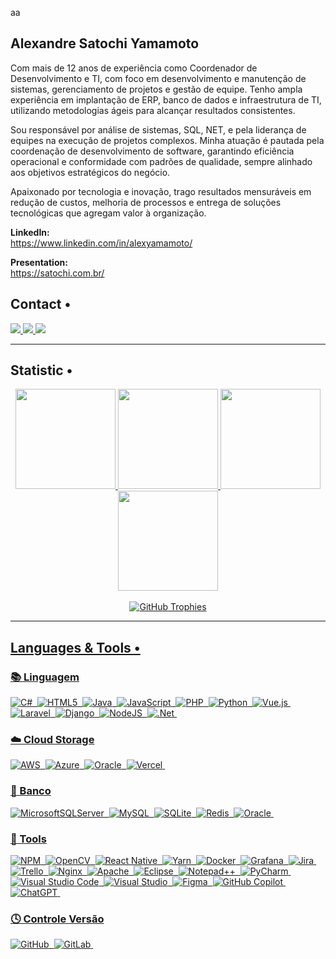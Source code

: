 aa
## Alexandre Satochi Yamamoto

Com mais de 12 anos de experiência como Coordenador de Desenvolvimento e TI, com foco em desenvolvimento e manutenção de sistemas, gerenciamento de projetos e gestão de equipe. Tenho ampla experiência em implantação de ERP, banco de dados e infraestrutura de TI, utilizando metodologias ágeis para alcançar resultados consistentes.

Sou responsável por análise de sistemas, SQL, NET, e pela liderança de equipes na execução de projetos complexos. Minha atuação é pautada pela coordenação de desenvolvimento de software, garantindo eficiência operacional e conformidade com padrões de qualidade, sempre alinhado aos objetivos estratégicos do negócio.

Apaixonado por tecnologia e inovação, trago resultados mensuráveis em redução de custos, melhoria de processos e entrega de soluções tecnológicas que agregam valor à organização.

<strong>LinkedIn:</strong> <br>
https://www.linkedin.com/in/alexyamamoto/ <br>

 <strong>Presentation:</strong> <br>
https://satochi.com.br/ <br>

## Contact •


<div align="left">


   <a href="https://www.linkedin.com/in/alexyamamoto/" alt="Linkedin" target="_blank">
    <img src="https://img.shields.io/badge/-Linkedin-05122A?style=for-the-badge&logo=Linkedin&logoColor=white&link=https://www.linkedin.com/in/alexyamamoto/" target="_blank"/>
    </a> 
  <a href="mailto:yamamoto@satochi.com.br" target="_blank">
    <img src="https://img.shields.io/badge/-EMAIL-05122A?style=for-the-badge&logo=minutemailer&logoColor=white"/>
  </a>
  <a href="https://satochi.com.br/" target="_blank">
    <img src="https://img.shields.io/badge/-PORTFOLIO-05122A?style=for-the-badge&logo=OpenProject&logoColor=white"/>
  </a>

</div>



<hr>

## Statistic •

<div align="center">
  <a href="https://github.com/admintoshi2017/">
   <img height="160em" src="https://github-readme-stats.vercel.app/api?username=admintoshi2017&show_icons=true&theme=transparent"/>
   <img height="160em" src="https://github-readme-stats.vercel.app/api/top-langs/?username=anuraghazra&langs_count=4"/>
   
  <img height="160em" src="https://github-readme-stats.vercel.app/api?username=admintoshi2017&show_icons=true&theme=dark"/>

  
  <img height="160em" src="https://github-readme-stats.vercel.app/api/top-langs/?username=admintoshi2017&layout=compact&theme=dark"/>
</div> <br>
<div align="center">
  <img src="https://github-profile-trophy.vercel.app/?username=admintoshi2017&theme=nord&column=7" alt="GitHub Trophies"/>
</div>
<hr>



## Languages & Tools •
<div align="Left">

### 📚 Linguagem
![C#](https://img.shields.io/badge/c%23-05122A?style=for-the-badge&logo=csharp&logoColor=white)&nbsp;
![HTML5](https://img.shields.io/badge/html5-05122A?style=for-the-badge&logo=html5&logoColor=white)&nbsp;
![Java](https://img.shields.io/badge/java-05122A?style=for-the-badge&logo=openjdk&logoColor=white)&nbsp;
![JavaScript](https://img.shields.io/badge/javascript-05122A?style=for-the-badge&logo=javascript&logoColor=%23F7DF1E)&nbsp;
![PHP](https://img.shields.io/badge/php-05122A?style=for-the-badge&logo=php&logoColor=white)&nbsp;
![Python](https://img.shields.io/badge/python-05122A?style=for-the-badge&logo=python&logoColor=ffdd54)&nbsp;
![Vue.js](https://img.shields.io/badge/vuejs-05122A?style=for-the-badge&logo=vuedotjs&logoColor=%234FC08D)&nbsp;
![Laravel](https://img.shields.io/badge/laravel-05122A?style=for-the-badge&logo=laravel&logoColor=white)&nbsp;
![Django](https://img.shields.io/badge/django-05122A?style=for-the-badge&logo=django&logoColor=white)&nbsp;
![NodeJS](https://img.shields.io/badge/node.js-05122A?style=for-the-badge&logo=node.js&logoColor=white)&nbsp;
![.Net](https://img.shields.io/badge/.NET-05122A?style=for-the-badge&logo=.net&logoColor=white)&nbsp;

### ☁️ Cloud Storage
![AWS](https://img.shields.io/badge/AWS-05122A?style=for-the-badge&logo=amazon-aws&logoColor=white)&nbsp;
![Azure](https://img.shields.io/badge/azure-05122A?style=for-the-badge&logo=microsoftazure&logoColor=white)&nbsp;
![Oracle](https://img.shields.io/badge/Oracle-05122A?style=for-the-badge&logo=oracle&logoColor=white)&nbsp;
![Vercel](https://img.shields.io/badge/vercel-05122A?style=for-the-badge&logo=vercel&logoColor=white)&nbsp;

### 💾 Banco
![MicrosoftSQLServer](https://img.shields.io/badge/Microsoft%20SQL%20Server-05122A?style=for-the-badge&logo=microsoft%20sql%20server&logoColor=white)&nbsp;
![MySQL](https://img.shields.io/badge/mysql-05122A?style=for-the-badge&logo=mysql&logoColor=white)&nbsp;
![SQLite](https://img.shields.io/badge/sqlite-05122A?style=for-the-badge&logo=sqlite&logoColor=white)&nbsp;
![Redis](https://img.shields.io/badge/redis-05122A?style=for-the-badge&logo=redis&logoColor=white)&nbsp;
![Oracle](https://img.shields.io/badge/Oracle-05122A?style=for-the-badge&logo=oracle&logoColor=white)&nbsp;

### 🔧 Tools
![NPM](https://img.shields.io/badge/NPM-05122A?style=for-the-badge&logo=npm&logoColor=white)&nbsp;
![OpenCV](https://img.shields.io/badge/opencv-05122A?style=for-the-badge&logo=opencv&logoColor=white)&nbsp;
![React Native](https://img.shields.io/badge/react_native-05122A?style=for-the-badge&logo=react&logoColor=%2361DAFB)&nbsp;
![Yarn](https://img.shields.io/badge/yarn-05122A?style=for-the-badge&logo=yarn&logoColor=white)&nbsp;
![Docker](https://img.shields.io/badge/docker-05122A?style=for-the-badge&logo=docker&logoColor=white)&nbsp;
![Grafana](https://img.shields.io/badge/grafana-05122A?style=for-the-badge&logo=grafana&logoColor=white)&nbsp;
![Jira](https://img.shields.io/badge/jira-05122A?style=for-the-badge&logo=jira&logoColor=white)&nbsp;
![Trello](https://img.shields.io/badge/Trello-05122A?style=for-the-badge&logo=Trello&logoColor=white)&nbsp;
![Nginx](https://img.shields.io/badge/nginx-05122A?style=for-the-badge&logo=nginx&logoColor=white)&nbsp;
![Apache](https://img.shields.io/badge/apache-05122A?style=for-the-badge&logo=apache&logoColor=white)&nbsp;
![Eclipse](https://img.shields.io/badge/Eclipse-05122A?style=for-the-badge&logo=Eclipse&logoColor=white)&nbsp;
![Notepad++](https://img.shields.io/badge/Notepad++-05122A?style=for-the-badge&logo=notepad%2b%2b&logoColor=black)&nbsp;
![PyCharm](https://img.shields.io/badge/pycharm-05122A?style=for-the-badge&logo=pycharm&logoColor=white)&nbsp;
![Visual Studio Code](https://img.shields.io/badge/Visual%20Studio%20Code-05122A?style=for-the-badge&logo=visual-studio-code&logoColor=white)&nbsp;
![Visual Studio](https://img.shields.io/badge/Visual%20Studio-05122A?style=for-the-badge&logo=visual-studio&logoColor=white)&nbsp;
![Figma](https://img.shields.io/badge/figma-05122A?style=for-the-badge&logo=figma&logoColor=white)&nbsp;
![GitHub Copilot](https://img.shields.io/badge/github_copilot-05122A?style=for-the-badge&logo=github-copilot&logoColor=white)&nbsp;
![ChatGPT](https://img.shields.io/badge/chatGPT-05122A?style=for-the-badge&logo=openai&logoColor=white)&nbsp;

### 🕓 Controle Versão
![GitHub](https://img.shields.io/badge/github-05122A?style=for-the-badge&logo=github&logoColor=white)&nbsp;
![GitLab](https://img.shields.io/badge/gitlab-05122A?style=for-the-badge&logo=gitlab&logoColor=white)&nbsp;

</div>

